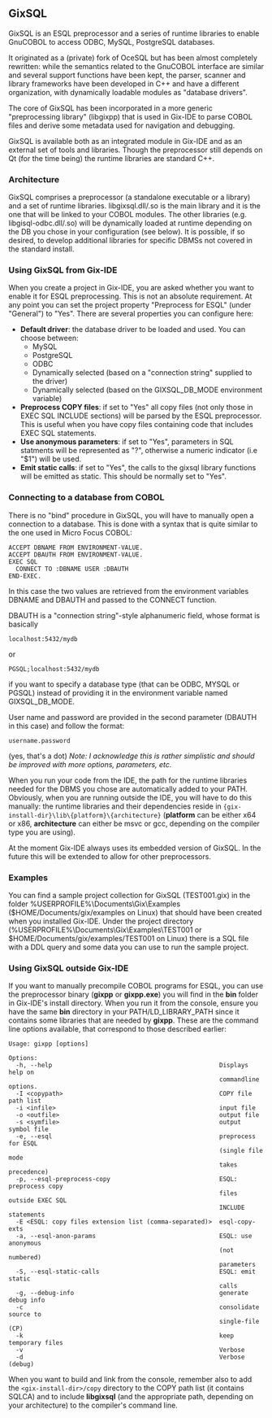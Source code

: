 ﻿﻿
## GixSQL

GixSQL is an ESQL preprocessor and a series of runtime libraries to enable GnuCOBOL to access ODBC, MySQL, PostgreSQL databases.

It originated as a (private) fork of OceSQL but has been almost completely rewritten: while the semantics related to the GnuCOBOL interface are similar and several support functions have been kept, the parser, scanner and library frameworks have been developed in C++ and have a different organization, with dynamically loadable modules as "database drivers".

The core of GixSQL has been incorporated in a more generic "preprocessing library" (libgixpp) that is used in Gix-IDE to parse COBOL files and derive some metadata used for navigation and debugging.

GixSQL is available both as an integrated module in Gix-IDE and as an external set of tools and libraries. Though the preprocessor still depends on Qt (for the time being) the runtime libraries are standard C++.

### Architecture

GixSQL comprises a preprocessor (a standalone executable or a library) and a set of runtime libraries. libgixsql.dll/.so is the main library and it is the one that will be linked to your COBOL modules. The other libraries (e.g. libgisql-odbc.dll/.so) will be dynamically loaded at runtime depending on the DB you chose in your configuration (see below). It is possible, if so desired, to develop additional libraries for specific DBMSs not covered in the standard install.

### Using GixSQL from Gix-IDE
When you create a project in Gix-IDE, you are asked whether you want to enable it for ESQL preprocessing. This is not an absolute requirement. At any point you can set the project property "Preprocess for ESQL" (under "General") to "Yes". There are several properties you can configure here:

- **Default driver**: the database driver to be loaded and used. You can choose between:
	- MySQL
	- PostgreSQL
	- ODBC
	- Dynamically selected (based on a "connection string" supplied to the driver)
	- Dynamically selected (based on the GIXSQL_DB_MODE environment variable)
- **Preprocess COPY files**: if set to "Yes" all copy files (not only those in EXEC SQL INCLUDE sections) will be parsed by the ESQL preprocessor. This is useful when you have copy files containing code that includes EXEC SQL statements.
- **Use anonymous parameters**: if set to "Yes", parameters in SQL statments will be represented as "?", otherwise a numeric indicator (i.e "$1") will be used.
- **Emit static calls**: if set to "Yes", the calls to the gixsql library functions will be emitted as static. This should be normally set to "Yes".

### Connecting to a database from COBOL

There is no "bind" procedure in GixSQL, you will have to manually open a connection to a database. This is done with a syntax that is quite similar to the one used in Micro Focus COBOL:

    ACCEPT DBNAME FROM ENVIRONMENT-VALUE.                        
    ACCEPT DBAUTH FROM ENVIRONMENT-VALUE.                      
    EXEC SQL
      CONNECT TO :DBNAME USER :DBAUTH
    END-EXEC. 

In this case the two values are retrieved from the environment variables DBNAME and DBAUTH and passed to the CONNECT function.

DBAUTH is a "connection string"-style alphanumeric field, whose format is basically

    localhost:5432/mydb

or

    PGSQL;localhost:5432/mydb

if you want to specify a database type (that can be ODBC, MYSQL or PGSQL) instead of providing it in the environment variable named GIXSQL_DB_MODE.

User name and password are provided in the second parameter (DBAUTH in this case) and follow the format:

    username.password

(yes, that's a dot)
*Note: I acknowledge this is rather simplistic and should be improved with more options, parameters, etc.*

When you run your code from the IDE, the path for the runtime libraries needed for the DBMS you chose are automatically added to your PATH. Obviously, when you are running outside the IDE, you will have to do this manually: the runtime libraries and their dependencies reside in `{gix-install-dir}\lib\{platform}\{architecture}` (**platform** can be either x64 or x86, **architecture** can either be msvc or gcc, depending on the compiler type you are using).

At the moment  Gix-IDE always uses its embedded version of GixSQL. In the future this will be extended to allow for other preprocessors.

### Examples

You can find a sample project collection for GixSQL (TEST001.gix) in the folder %USERPROFILE%\Documents\Gix\Examples ($HOME/Documents/gix/examples on Linux) that should have been created when you installed Gix-IDE. Under the project directory (%USERPROFILE%\Documents\Gix\Examples\TEST001 or $HOME/Documents/gix/examples/TEST001 on Linux) there is a SQL file with a DDL query and some data you can use to run the sample project.

### Using GixSQL outside Gix-IDE

If you want to manually precompile COBOL programs for ESQL, you can use the preprocessor binary (**gixpp** or **gixpp.exe**) you will find in the **bin** folder in Gix-IDE's install directory. When you run it from the console, ensure you have the same **bin** directory in your PATH/LD_LIBRARY_PATH since it contains some libraries that are needed by **gixpp**. These are the command line options available, that correspond to those described earlier:

    Usage: gixpp [options]
    
    Options:
      -h, --help                                              Displays help on
                                                              commandline options.
      -I <copypath>                                           COPY file path list
      -i <infile>                                             input file
      -o <outfile>                                            output file
      -s <symfile>                                            output symbol file
      -e, --esql                                              preprocess for ESQL
                                                              (single file mode
                                                              takes precedence)
      -p, --esql-preprocess-copy                              ESQL: preprocess copy
                                                              files outside EXEC SQL
                                                              INCLUDE statements
      -E <ESQL: copy files extension list (comma-separated)>  esql-copy-exts
      -a, --esql-anon-params                                  ESQL: use anonymous
                                                              (not numbered)
                                                              parameters
      -S, --esql-static-calls                                 ESQL: emit static
                                                              calls
      -g, --debug-info                                        generate debug info
      -c                                                      consolidate source to
                                                              single-file (CP)
      -k                                                      keep temporary files
      -v                                                      Verbose
      -d                                                      Verbose (debug)

When you want to build and link from the console, remember also to add the `<gix-install-dir>/copy` directory to the COPY path list (it contains SQLCA) and to include **libgixsql** (and the appropriate path, depending on your architecture) to the compiler's command line.


